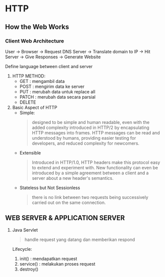 # HTTP
## How the Web Works

### Client Web Architecture
User -> Browser -> Request DNS Server -> Translate domain to IP -> Hit Server -> Give Responses -> Generate Website


Define language between client and server
1. HTTP METHOD:
    - GET : mengambil data
    - POST : mengirim data ke server
    - PUT : merubah data untuk replace all
    - PATCH : merubah data secara parsial
    - DELETE 
2. Basic Aspect of HTTP
    - Simple:
        > designed to be simple and human readable, even with the added complexity introduced in HTTP/2 by encapsulating HTTP messages into frames. HTTP messages can be read and understood by humans, providing easier testing for developers, and reduced complexity for newcomers.
    - Extensible
        >Introduced in HTTP/1.0, HTTP headers make this protocol easy to extend and experiment with. New functionality can even be introduced by a simple agreement between a client and a server about a new header's semantics.
    - Stateless but Not Sessionless
        >there is no link between two requests being successively carried out on the same connection. 

## WEB SERVER & APPLICATION SERVER
1. Java Servlet
    >handle request yang datang dan memberikan respond
    
    Lifecycle:
    1. init() : mendapatkan request
    2. service() : melakukan proses request
    3. destroy()